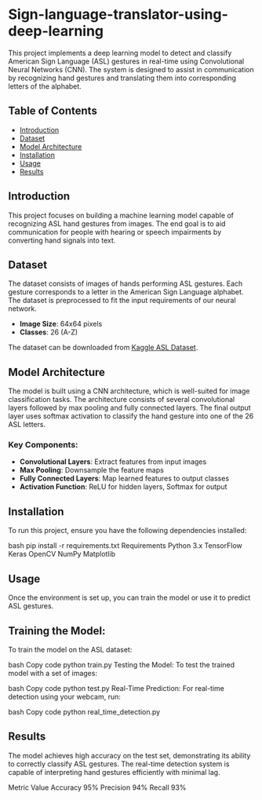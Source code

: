 # Sign-language-translator-using-deep-learning

This project implements a deep learning model to detect and classify American Sign Language (ASL) gestures in real-time using Convolutional Neural Networks (CNN). The system is designed to assist in communication by recognizing hand gestures and translating them into corresponding letters of the alphabet.

## Table of Contents
- [Introduction](#introduction)
- [Dataset](#dataset)
- [Model Architecture](#model-architecture)
- [Installation](#installation)
- [Usage](#usage)
- [Results](#results)

## Introduction
This project focuses on building a machine learning model capable of recognizing ASL hand gestures from images. The end goal is to aid communication for people with hearing or speech impairments by converting hand signals into text.

## Dataset
The dataset consists of images of hands performing ASL gestures. Each gesture corresponds to a letter in the American Sign Language alphabet. The dataset is preprocessed to fit the input requirements of our neural network.

- **Image Size**: 64x64 pixels
- **Classes**: 26 (A-Z)

The dataset can be downloaded from [Kaggle ASL Dataset](https://www.kaggle.com/grassknoted/asl-alphabet).

## Model Architecture
The model is built using a CNN architecture, which is well-suited for image classification tasks. The architecture consists of several convolutional layers followed by max pooling and fully connected layers. The final output layer uses softmax activation to classify the hand gesture into one of the 26 ASL letters.

### Key Components:
- **Convolutional Layers**: Extract features from input images
- **Max Pooling**: Downsample the feature maps
- **Fully Connected Layers**: Map learned features to output classes
- **Activation Function**: ReLU for hidden layers, Softmax for output

## Installation
To run this project, ensure you have the following dependencies installed:

bash
pip install -r requirements.txt
Requirements
Python 3.x
TensorFlow
Keras
OpenCV
NumPy
Matplotlib

## Usage

Once the environment is set up, you can train the model or use it to predict ASL gestures.

## Training the Model:
To train the model on the ASL dataset:

bash
Copy code
python train.py
Testing the Model:
To test the trained model with a set of images:

bash
Copy code
python test.py
Real-Time Prediction:
For real-time detection using your webcam, run:

bash
Copy code
python real_time_detection.py

## Results

The model achieves high accuracy on the test set, demonstrating its ability to correctly classify ASL gestures. The real-time detection system is capable of interpreting hand gestures efficiently with minimal lag.

Metric	Value
Accuracy	95%
Precision	94%
Recall	93%

